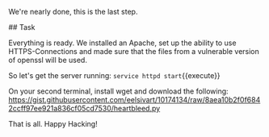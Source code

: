 We're nearly done, this is the last step.

## Task

Everything is ready. We installed an Apache, set up the ability to use HTTPS-Connections
and made sure that the files from a vulnerable version of openssl will be used.

So let's get the server running:
`service httpd start`{{execute}}

On your second terminal, install wget and download the following:
https://gist.githubusercontent.com/eelsivart/10174134/raw/8aea10b2f0f6842ccff97ee921a836cf05cd7530/heartbleed.py

That is all. Happy Hacking!